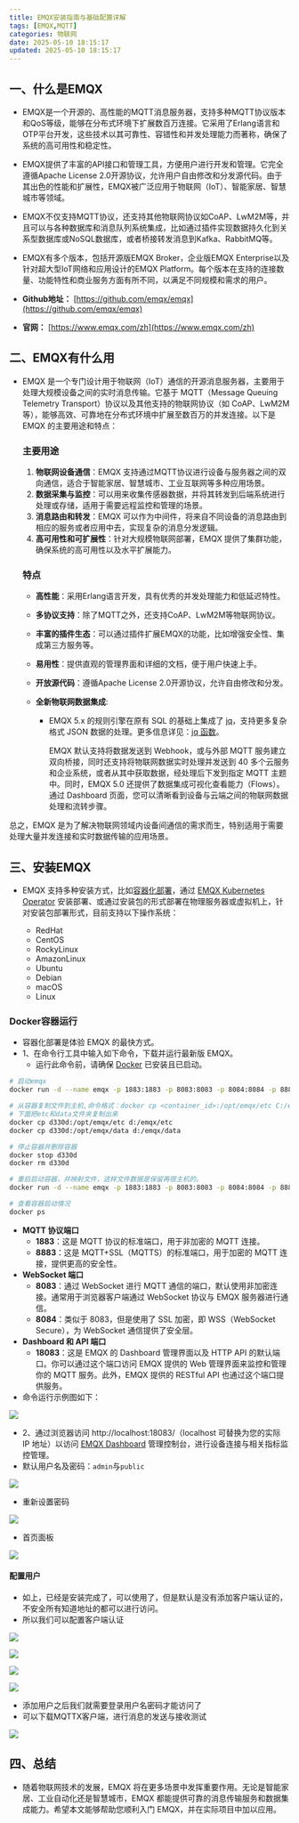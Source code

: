 ```yaml
---
title: EMQX安装指南与基础配置详解
tags: [EMQX,MQTT]
categories: 物联网
date: 2025-05-10 18:15:17
updated: 2025-05-10 18:15:17
---
```


## 一、什么是EMQX
- EMQX是一个开源的、高性能的MQTT消息服务器，支持多种MQTT协议版本和QoS等级，能够在分布式环境下扩展数百万连接。它采用了Erlang语言和OTP平台开发，这些技术以其可靠性、容错性和并发处理能力而著称，确保了系统的高可用性和稳定性。
- EMQX提供了丰富的API接口和管理工具，方便用户进行开发和管理。它完全遵循Apache License 2.0开源协议，允许用户自由修改和分发源代码。由于其出色的性能和扩展性，EMQX被广泛应用于物联网（IoT）、智能家居、智慧城市等领域。
- EMQX不仅支持MQTT协议，还支持其他物联网协议如CoAP、LwM2M等，并且可以与各种数据库和消息队列系统集成，比如通过插件实现数据持久化到关系型数据库或NoSQL数据库，或者桥接转发消息到Kafka、RabbitMQ等。
- EMQX有多个版本，包括开源版EMQX Broker，企业版EMQX Enterprise以及针对超大型IoT网络和应用设计的EMQX Platform。每个版本在支持的连接数量、功能特性和商业服务方面有所不同，以满足不同规模和需求的用户。

- **Github地址：** [https://github.com/emqx/emqx](https://github.com/emqx/emqx)
- **官网：** [https://www.emqx.com/zh](https://www.emqx.com/zh)




## 二、EMQX有什么用
- EMQX 是一个专门设计用于物联网（IoT）通信的开源消息服务器，主要用于处理大规模设备之间的实时消息传输。它基于 MQTT（Message Queuing Telemetry Transport）协议以及其他支持的物联网协议（如 CoAP、LwM2M等），能够高效、可靠地在分布式环境中扩展至数百万的并发连接。以下是 EMQX 的主要用途和特点：

  ### 主要用途

    1. **物联网设备通信**：EMQX 支持通过MQTT协议进行设备与服务器之间的双向通信，适合于智能家居、智慧城市、工业互联网等多种应用场景。
    2. **数据采集与监控**：可以用来收集传感器数据，并将其转发到后端系统进行处理或存储，适用于需要远程监控和管理的场景。
    3. **消息路由和转发**：EMQX 可以作为中间件，将来自不同设备的消息路由到相应的服务或者应用中去，实现复杂的消息分发逻辑。
    4. **高可用性和可扩展性**：针对大规模物联网部署，EMQX 提供了集群功能，确保系统的高可用性以及水平扩展能力。

  ### 特点

    - **高性能**：采用Erlang语言开发，具有优秀的并发处理能力和低延迟特性。
    - **多协议支持**：除了MQTT之外，还支持CoAP、LwM2M等物联网协议。
    - **丰富的插件生态**：可以通过插件扩展EMQX的功能，比如增强安全性、集成第三方服务等。
    - **易用性**：提供直观的管理界面和详细的文档，便于用户快速上手。
    - **开放源代码**：遵循Apache License 2.0开源协议，允许自由修改和分发。
    - **全新物联网数据集成**:

        - EMQX 5.x 的规则引擎在原有 SQL 的基础上集成了 [jq](https://stedolan.github.io/jq/)，支持更多复杂格式 JSON 数据的处理。更多信息详见：[jq 函数](https://docs.emqx.com/zh/emqx/latest/data-integration/rule-sql-jq.html)。

          EMQX 默认支持将数据发送到 Webhook，或与外部 MQTT 服务建立双向桥接，同时还支持将物联网数据实时处理并发送到 40 多个云服务和企业系统，或者从其中获取数据，经处理后下发到指定 MQTT 主题中。同时，EMQX 5.0 还提供了数据集成可视化查看能力（Flows）。通过 Dashboard 页面，您可以清晰看到设备与云端之间的物联网数据处理和流转步骤。


总之，EMQX 是为了解决物联网领域内设备间通信的需求而生，特别适用于需要处理大量并发连接和实时数据传输的应用场景。

## 三、安装EMQX
- EMQX 支持多种安装方式，比如[容器化部署](https://docs.emqx.com/zh/emqx/latest/deploy/install-docker.html)，通过 [EMQX Kubernetes Operator](https://www.emqx.com/zh/emqx-kubernetes-operator) 安装部署、或通过安装包的形式部署在物理服务器或虚拟机上，针对安装包部署形式，目前支持以下操作系统：

    - RedHat
    - CentOS
    - RockyLinux
    - AmazonLinux
    - Ubuntu
    - Debian
    - macOS
    - Linux

### Docker容器运行

- 容器化部署是体验 EMQX 的最快方式。
- 1、在命令行工具中输入如下命令，下载并运行最新版 EMQX。
    - 运行此命令前，请确保 [Docker](https://www.docker.com/) 已安装且已启动。



```bash
# 启动emqx
docker run -d --name emqx -p 1883:1883 -p 8083:8083 -p 8084:8084 -p 8883:8883 -p 18083:18083 emqx/emqx:5.8.6

# 从容器复制文件到主机,命令格式：docker cp <container_id>:/opt/emqx/etc C:/emqx/etc
# 下面把etc和data文件夹复制出来
docker cp d330d:/opt/emqx/etc d:/emqx/etc
docker cp d330d:/opt/emqx/data d:/emqx/data

# 停止容器并删除容器
docker stop d330d
docker rm d330d

# 重启启动容器，并映射文件，这样文件数据是保留再宿主机的。
docker run -d --name emqx -p 1883:1883 -p 8083:8083 -p 8084:8084 -p 8883:8883  -p 18083:18083 -v d:/emqx/etc:/opt/emqx/etc -v d:/emqx/data:/opt/emqx/data emqx/emqx:5.8.6

# 查看容器启动情况
docker ps

```

- **MQTT 协议端口**
    - **1883**：这是 MQTT 协议的标准端口，用于非加密的 MQTT 连接。
    - **8883**：这是 MQTT+SSL（MQTTS）的标准端口，用于加密的 MQTT 连接，提供更高的安全性。
- **WebSocket 端口**
    - **8083**：通过 WebSocket 进行 MQTT 通信的端口，默认使用非加密连接。通常用于浏览器客户端通过 WebSocket 协议与 EMQX 服务器进行通信。
    - **8084**：类似于 8083，但是使用了 SSL 加密，即 WSS（WebSocket Secure），为 WebSocket 通信提供了安全层。
- **Dashboard 和 API 端口**
    - **18083**：这是 EMQX 的 Dashboard 管理界面以及 HTTP API 的默认端口。你可以通过这个端口访问 EMQX 提供的 Web 管理界面来监控和管理你的 MQTT 服务。此外，EMQX 提供的 RESTful API 也通过这个端口提供服务。
- 命令运行示例图如下：

![](docker1.png)


- 2、通过浏览器访问 http://localhost:18083/（localhost 可替换为您的实际 IP 地址）以访问 [EMQX Dashboard](https://docs.emqx.com/zh/emqx/latest/dashboard/introduction.html) 管理控制台，进行设备连接与相关指标监控管理。
- 默认用户名及密码：`admin`与`public`

![](login.png)

- 重新设置密码

![](initpwd.png)

- 首页面板

![](dashboard.png)

#### 配置用户
- 如上，已经是安装完成了，可以使用了，但是默认是没有添加客户端认证的，不安全所有知道地址的都可以进行访问。
- 所以我们可以配置客户端认证

![](auth1.png)

![](auth2.png)

![](auth3.png)

![](auth4.png)

- 添加用户之后我们就需要登录用户名密码才能访问了
- 可以下载MQTTX客户端，进行消息的发送与接收测试

![](mqttx.png)

## 四、总结
- 随着物联网技术的发展，EMQX 将在更多场景中发挥重要作用。无论是智能家居、工业自动化还是智慧城市，EMQX 都能提供可靠的消息传输服务和数据集成能力。希望本文能够帮助您顺利入门 EMQX，并在实际项目中加以应用。